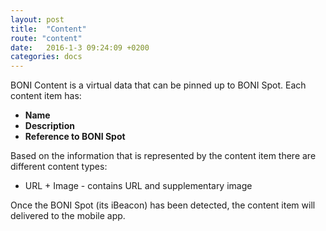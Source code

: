 ```yaml
---
layout: post
title:  "Content"
route: "content"
date:   2016-1-3 09:24:09 +0200
categories: docs
---
```

BONI Content is a virtual data that can be pinned up to BONI Spot. Each content item has:

 * **Name**
 * **Description**
 * **Reference to BONI Spot**

Based on the information that is represented by the content item there are different content types:

* URL + Image - contains URL and supplementary image

Once the BONI Spot (its iBeacon) has been detected, the content item will delivered to the mobile app.

